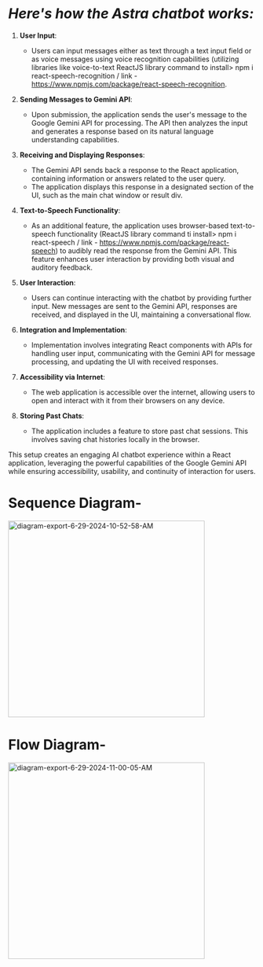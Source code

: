 
# *Here's how the Astra chatbot works:*

1. **User Input**:
   - Users can input messages either as text through a text input field or as voice messages using voice recognition capabilities (utilizing libraries like voice-to-text ReactJS library command to install> npm i react-speech-recognition / link -<href>https://www.npmjs.com/package/react-speech-recognition</href>.

2. **Sending Messages to Gemini API**:
   - Upon submission, the application sends the user's message to the Google Gemini API for processing. The API then analyzes the input and generates a response based on its natural language understanding capabilities.

3. **Receiving and Displaying Responses**:
   - The Gemini API sends back a response to the React application, containing information or answers related to the user query.
   - The application displays this response in a designated section of the UI, such as the main chat window or result div.

4. **Text-to-Speech Functionality**:
   - As an additional feature, the application uses browser-based text-to-speech functionality (ReactJS library command ti install> npm i react-speech / link - <href>https://www.npmjs.com/package/react-speech</href>) to audibly read the response from the Gemini API. This feature enhances user interaction by providing both visual and auditory feedback.

5. **User Interaction**:
   - Users can continue interacting with the chatbot by providing further input. New messages are sent to the Gemini API, responses are received, and displayed in the UI, maintaining a conversational flow.

6. **Integration and Implementation**:
   - Implementation involves integrating React components with APIs for handling user input, communicating with the Gemini API for message processing, and updating the UI with received responses.

7. **Accessibility via Internet**:
   - The web application is accessible over the internet, allowing users to open and interact with it from their browsers on any device.

8. **Storing Past Chats**:
   - The application includes a feature to store past chat sessions. This involves saving chat histories locally in the browser.

This setup creates an engaging AI chatbot experience within a React application, leveraging the powerful capabilities of the Google Gemini API while ensuring accessibility, usability, and continuity of interaction for users.

# Sequence Diagram-
<a href="https://ibb.co/g7tqz0q"><img src="https://i.ibb.co/4f4vPbv/diagram-export-6-29-2024-10-52-58-AM.png" alt="diagram-export-6-29-2024-10-52-58-AM" width="400"></a>

# Flow Diagram-
<a href="https://ibb.co/Sn0mHV8"><img src="https://i.ibb.co/Kq7sBVk/diagram-export-6-29-2024-11-00-05-AM.png" alt="diagram-export-6-29-2024-11-00-05-AM" width="400"></a>


